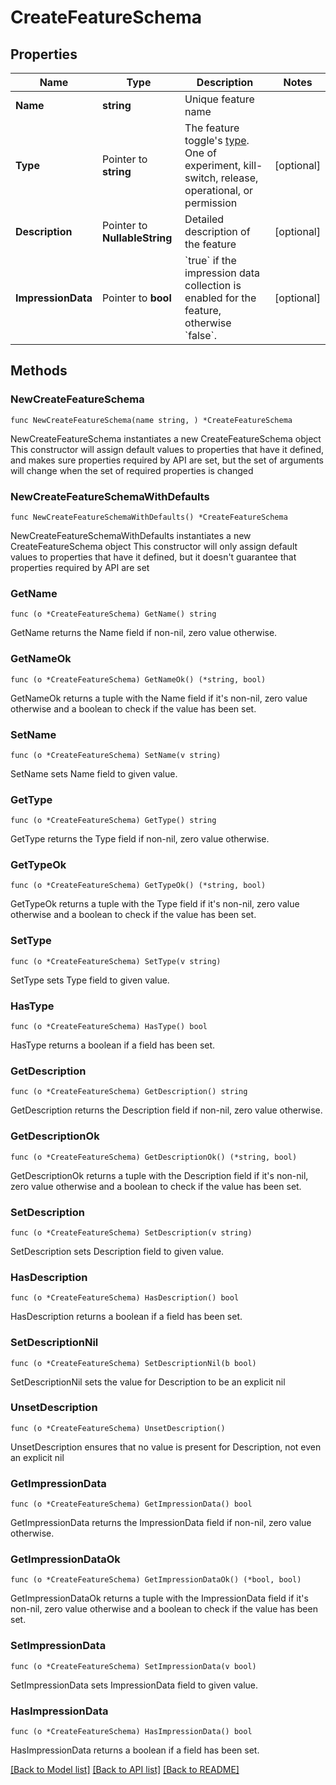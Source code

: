 # CreateFeatureSchema

## Properties

Name | Type | Description | Notes
------------ | ------------- | ------------- | -------------
**Name** | **string** | Unique feature name | 
**Type** | Pointer to **string** | The feature toggle&#39;s [type](https://docs.getunleash.io/reference/feature-toggle-types). One of experiment, kill-switch, release, operational, or permission | [optional] 
**Description** | Pointer to **NullableString** | Detailed description of the feature | [optional] 
**ImpressionData** | Pointer to **bool** | &#x60;true&#x60; if the impression data collection is enabled for the feature, otherwise &#x60;false&#x60;. | [optional] 

## Methods

### NewCreateFeatureSchema

`func NewCreateFeatureSchema(name string, ) *CreateFeatureSchema`

NewCreateFeatureSchema instantiates a new CreateFeatureSchema object
This constructor will assign default values to properties that have it defined,
and makes sure properties required by API are set, but the set of arguments
will change when the set of required properties is changed

### NewCreateFeatureSchemaWithDefaults

`func NewCreateFeatureSchemaWithDefaults() *CreateFeatureSchema`

NewCreateFeatureSchemaWithDefaults instantiates a new CreateFeatureSchema object
This constructor will only assign default values to properties that have it defined,
but it doesn't guarantee that properties required by API are set

### GetName

`func (o *CreateFeatureSchema) GetName() string`

GetName returns the Name field if non-nil, zero value otherwise.

### GetNameOk

`func (o *CreateFeatureSchema) GetNameOk() (*string, bool)`

GetNameOk returns a tuple with the Name field if it's non-nil, zero value otherwise
and a boolean to check if the value has been set.

### SetName

`func (o *CreateFeatureSchema) SetName(v string)`

SetName sets Name field to given value.


### GetType

`func (o *CreateFeatureSchema) GetType() string`

GetType returns the Type field if non-nil, zero value otherwise.

### GetTypeOk

`func (o *CreateFeatureSchema) GetTypeOk() (*string, bool)`

GetTypeOk returns a tuple with the Type field if it's non-nil, zero value otherwise
and a boolean to check if the value has been set.

### SetType

`func (o *CreateFeatureSchema) SetType(v string)`

SetType sets Type field to given value.

### HasType

`func (o *CreateFeatureSchema) HasType() bool`

HasType returns a boolean if a field has been set.

### GetDescription

`func (o *CreateFeatureSchema) GetDescription() string`

GetDescription returns the Description field if non-nil, zero value otherwise.

### GetDescriptionOk

`func (o *CreateFeatureSchema) GetDescriptionOk() (*string, bool)`

GetDescriptionOk returns a tuple with the Description field if it's non-nil, zero value otherwise
and a boolean to check if the value has been set.

### SetDescription

`func (o *CreateFeatureSchema) SetDescription(v string)`

SetDescription sets Description field to given value.

### HasDescription

`func (o *CreateFeatureSchema) HasDescription() bool`

HasDescription returns a boolean if a field has been set.

### SetDescriptionNil

`func (o *CreateFeatureSchema) SetDescriptionNil(b bool)`

 SetDescriptionNil sets the value for Description to be an explicit nil

### UnsetDescription
`func (o *CreateFeatureSchema) UnsetDescription()`

UnsetDescription ensures that no value is present for Description, not even an explicit nil
### GetImpressionData

`func (o *CreateFeatureSchema) GetImpressionData() bool`

GetImpressionData returns the ImpressionData field if non-nil, zero value otherwise.

### GetImpressionDataOk

`func (o *CreateFeatureSchema) GetImpressionDataOk() (*bool, bool)`

GetImpressionDataOk returns a tuple with the ImpressionData field if it's non-nil, zero value otherwise
and a boolean to check if the value has been set.

### SetImpressionData

`func (o *CreateFeatureSchema) SetImpressionData(v bool)`

SetImpressionData sets ImpressionData field to given value.

### HasImpressionData

`func (o *CreateFeatureSchema) HasImpressionData() bool`

HasImpressionData returns a boolean if a field has been set.


[[Back to Model list]](../README.md#documentation-for-models) [[Back to API list]](../README.md#documentation-for-api-endpoints) [[Back to README]](../README.md)


